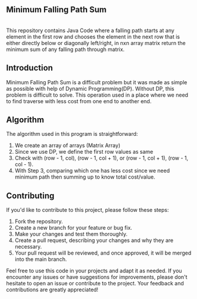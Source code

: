 <h2>Minimum Falling Path Sum</h2>
<br>
This repository contains Java Code where a falling path starts at any element in the first row and chooses the element in the next row that is either directly below or diagonally left/right, in nxn array matrix return the minimum sum of any falling path through matrix.<br>

## Introduction

Minimum Falling Path Sum is a difficult problem but it was made as simple as possible with help of Dynamic Programming(DP). Without DP, this problem is difficult to solve. This operation used in a place where we need to find traverse with less cost from one end to another end.
<br>

## Algorithm
The algorithm used in this program is straightforward:<br>

1. We create an array of arrays (Matrix Array)
2. Since we use DP, we define the first row values as same
3. Check with  (row - 1, col), (row - 1, col + 1), or  (row - 1, col + 1), (row - 1, col - 1).
4. With Step 3, comparing which one has less cost since we need minimum path then summing up to know total cost/value.

## Contributing

If you'd like to contribute to this project, please follow these steps:<br>

1. Fork the repository.<br>
2. Create a new branch for your feature or bug fix.<br>
3. Make your changes and test them thoroughly.<br>
4. Create a pull request, describing your changes and why they are necessary.<br>
5. Your pull request will be reviewed, and once approved, it will be merged into the main branch.<br>

Feel free to use this code in your projects and adapt it as needed. If you encounter any issues or have suggestions for improvements, please don't hesitate to open an issue or contribute to the project. Your feedback and contributions are greatly appreciated!